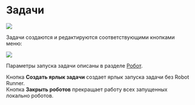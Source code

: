 # Задачи

![](<../../.gitbook/assets/image (550).png>)

Задачи создаются и редактируются соответствующими кнопками меню:

![](<../../.gitbook/assets/image (518) (1) (1) (1).png>)

Параметры запуска задачи описаны в разделе [Робот](https://docs.primo-rpa.ru/primo-rpa/primo-robot/launch-command.md).

Кнопка **Создать ярлык задачи** создает ярлык запуска задачи без Robot Runner.\
Кнопка **Закрыть роботов** прекращает работу всех запущенных локально роботов.
